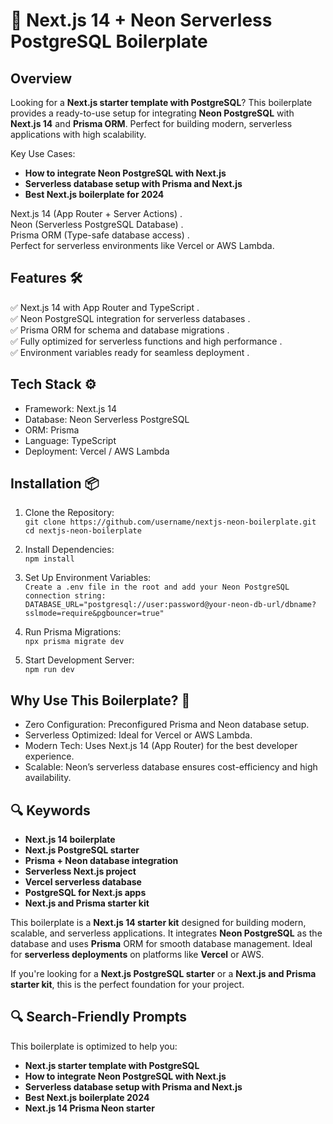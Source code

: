 # 🚀 Next.js 14 + Neon Serverless PostgreSQL Boilerplate 

##  Overview  

Looking for a **Next.js starter template with PostgreSQL**? This boilerplate provides a ready-to-use setup for integrating **Neon PostgreSQL** with **Next.js 14** and **Prisma ORM**. Perfect for building modern, serverless applications with high scalability.  

Key Use Cases:  
- **How to integrate Neon PostgreSQL with Next.js**  
- **Serverless database setup with Prisma and Next.js**  
- **Best Next.js boilerplate for 2024**  


Next.js 14 (App Router + Server Actions) .   
Neon (Serverless PostgreSQL Database) .   
Prisma ORM (Type-safe database access) .   
Perfect for serverless environments like Vercel or AWS Lambda.   

## Features 🛠️
✅ Next.js 14 with App Router and TypeScript  .  
✅ Neon PostgreSQL integration for serverless databases  .  
✅ Prisma ORM for schema and database migrations  .  
✅ Fully optimized for serverless functions and high performance  .  
✅ Environment variables ready for seamless deployment .  

## Tech Stack ⚙️
- Framework: Next.js 14
- Database: Neon Serverless PostgreSQL
- ORM: Prisma
- Language: TypeScript
- Deployment: Vercel / AWS Lambda

## Installation 📦
1. Clone the Repository:  
 `git clone https://github.com/username/nextjs-neon-boilerplate.git
cd nextjs-neon-boilerplate`

2. Install Dependencies:  
`npm install`  

3. Set Up Environment Variables:  
`Create a .env file in the root and add your Neon PostgreSQL connection string:`  
`DATABASE_URL="postgresql://user:password@your-neon-db-url/dbname?sslmode=require&pgbouncer=true"`

4. Run Prisma Migrations:  
`npx prisma migrate dev`

5. Start Development Server:  
`npm run dev`  

## Why Use This Boilerplate? 🤔
* Zero Configuration: Preconfigured Prisma and Neon database setup.  
* Serverless Optimized: Ideal for Vercel or AWS Lambda.  
* Modern Tech: Uses Next.js 14 (App Router) for the best developer experience.  
* Scalable: Neon’s serverless database ensures cost-efficiency and high availability.  

## 🔍 Keywords

- **Next.js 14 boilerplate**  
- **Next.js PostgreSQL starter**  
- **Prisma + Neon database integration**  
- **Serverless Next.js project**  
- **Vercel serverless database**  
- **PostgreSQL for Next.js apps**  
- **Next.js and Prisma starter kit**  


This boilerplate is a **Next.js 14 starter kit** designed for building modern, scalable, and serverless applications. It integrates **Neon PostgreSQL** as the database and uses **Prisma** ORM for smooth database management. Ideal for **serverless deployments** on platforms like **Vercel** or AWS.  

If you're looking for a **Next.js PostgreSQL starter** or a **Next.js and Prisma starter kit**, this is the perfect foundation for your project.  

## 🔍 Search-Friendly Prompts  

This boilerplate is optimized to help you:  

- **Next.js starter template with PostgreSQL**  
- **How to integrate Neon PostgreSQL with Next.js**  
- **Serverless database setup with Prisma and Next.js**  
- **Best Next.js boilerplate 2024**  
- **Next.js 14 Prisma Neon starter**  

